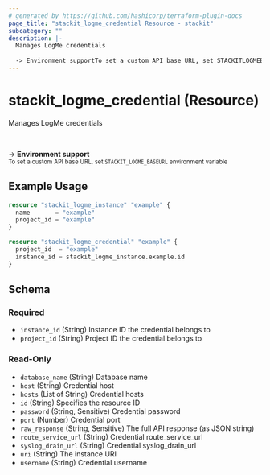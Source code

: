 ```yaml
---
# generated by https://github.com/hashicorp/terraform-plugin-docs
page_title: "stackit_logme_credential Resource - stackit"
subcategory: ""
description: |-
  Manages LogMe credentials
  
  -> Environment supportTo set a custom API base URL, set STACKITLOGMEBASEURL environment variable
---
```


# stackit_logme_credential (Resource)

Manages LogMe credentials

<br />

-> __Environment support__<br /><small>To set a custom API base URL, set <code>STACKIT_LOGME_BASEURL</code> environment variable </small>

## Example Usage

```terraform
resource "stackit_logme_instance" "example" {
  name       = "example"
  project_id = "example"
}

resource "stackit_logme_credential" "example" {
  project_id  = "example"
  instance_id = stackit_logme_instance.example.id
}
```

<!-- schema generated by tfplugindocs -->
## Schema

### Required

- `instance_id` (String) Instance ID the credential belongs to
- `project_id` (String) Project ID the credential belongs to

### Read-Only

- `database_name` (String) Database name
- `host` (String) Credential host
- `hosts` (List of String) Credential hosts
- `id` (String) Specifies the resource ID
- `password` (String, Sensitive) Credential password
- `port` (Number) Credential port
- `raw_response` (String, Sensitive) The full API response (as JSON string)
- `route_service_url` (String) Credential route_service_url
- `syslog_drain_url` (String) Credential syslog_drain_url
- `uri` (String) The instance URI
- `username` (String) Credential username


